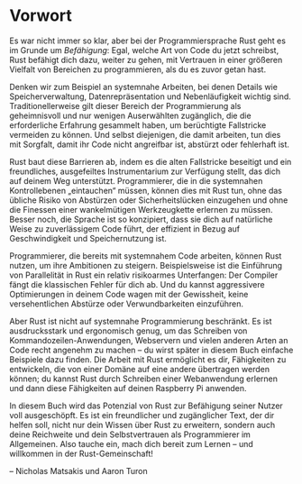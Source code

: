 # Vorwort

Es war nicht immer so klar, aber bei der Programmiersprache Rust geht es im
Grunde um *Befähigung*: Egal, welche Art von Code du jetzt schreibst, Rust
befähigt dich dazu, weiter zu gehen, mit Vertrauen in einer größeren Vielfalt
von Bereichen zu programmieren, als du es zuvor getan hast.

Denken wir zum Beispiel an systemnahe Arbeiten, bei denen Details wie
Speicherverwaltung, Datenrepräsentation und Nebenläufigkeit wichtig sind.
Traditionellerweise gilt dieser Bereich der Programmierung als geheimnisvoll
und nur wenigen Auserwählten zugänglich, die die erforderliche Erfahrung
gesammelt haben, um berüchtigte Fallstricke vermeiden zu können. Und selbst
diejenigen, die damit arbeiten, tun dies mit Sorgfalt, damit ihr Code nicht
angreifbar ist, abstürzt oder fehlerhaft ist.

Rust baut diese Barrieren ab, indem es die alten Fallstricke beseitigt und ein
freundliches, ausgefeiltes Instrumentarium zur Verfügung stellt, das dich auf
deinem Weg unterstützt. Programmierer, die in die systemnahen Kontrollebenen
„eintauchen“ müssen, können dies mit Rust tun, ohne das übliche Risiko von
Abstürzen oder Sicherheitslücken einzugehen und ohne die Finessen einer
wankelmütigen Werkzeugkette erlernen zu müssen. Besser noch, die Sprache ist so
konzipiert, dass sie dich auf natürliche Weise zu zuverlässigem Code führt, der
effizient in Bezug auf Geschwindigkeit und Speichernutzung ist.

Programmierer, die bereits mit systemnahem Code arbeiten, können Rust nutzen,
um ihre Ambitionen zu steigern. Beispielsweise ist die Einführung von
Parallelität in Rust ein relativ risikoarmes Unterfangen: Der Compiler fängt
die klassischen Fehler für dich ab. Und du kannst aggressivere Optimierungen in
deinem Code wagen mit der Gewissheit, keine versehentlichen Abstürze oder
Verwundbarkeiten einzuführen.

Aber Rust ist nicht auf systemnahe Programmierung beschränkt. Es ist
ausdrucksstark und ergonomisch genug, um das Schreiben von
Kommandozeilen-Anwendungen, Webservern und vielen anderen Arten an Code recht
angenehm zu machen &ndash; du wirst später in diesem Buch einfache Beispiele
dazu finden. Die Arbeit mit Rust ermöglicht es dir, Fähigkeiten zu entwickeln,
die von einer Domäne auf eine andere übertragen werden können; du kannst Rust
durch Schreiben einer Webanwendung erlernen und dann diese Fähigkeiten auf
deinen Raspberry Pi anwenden.

In diesem Buch wird das Potenzial von Rust zur Befähigung seiner Nutzer voll
ausgeschöpft. Es ist ein freundlicher und zugänglicher Text, der dir helfen
soll, nicht nur dein Wissen über Rust zu erweitern, sondern auch deine
Reichweite und dein Selbstvertrauen als Programmierer im Allgemeinen. Also
tauche ein, mach dich bereit zum Lernen &ndash; und willkommen in der
Rust-Gemeinschaft!

&ndash; Nicholas Matsakis und Aaron Turon
